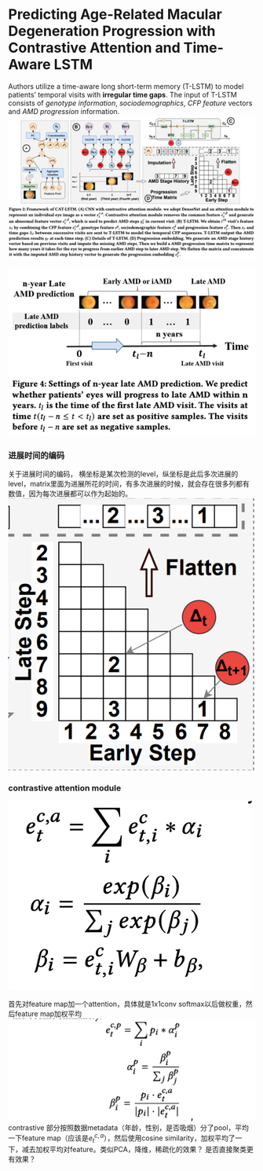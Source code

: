 # Predicting Age-Related Macular Degeneration Progression with Contrastive Attention and Time-Aware LSTM

Authors utilize a time-aware long short-term memory (T-LSTM) to model patients’ temporal visits with **irregular time gaps**. The input of T-LSTM consists of *genotype information*, *sociodemographics*, *CFP feature* vectors and *AMD progression* information. 
![](method.png)

![](figure4.png)


### 进展时间的编码
关于进展时间的编码， 横坐标是某次检测的level，纵坐标是此后多次进展的level，matrix里面为进展所花的时间，有多次进展的时候，就会存在很多列都有数值，因为每次进展都可以作为起始的。
![](./matrix.png)

### contrastive attention module
![](2023-02-18-13-09-23.png)

首先对feature map加一个attention，具体就是1x1conv softmax以后做权重，然后feature map加权平均
![](2023-02-18-13-11-08.png)
contrastive 部分按照数据metadata（年龄，性别，是否吸烟）分了pool，平均一下feature map（应该是$e_t^{c,a}$），然后使用cosine similarity，加权平均了一下，减去加权平均对feature。类似PCA，降维，稀疏化的效果？ 是否直接聚类更有效果？


